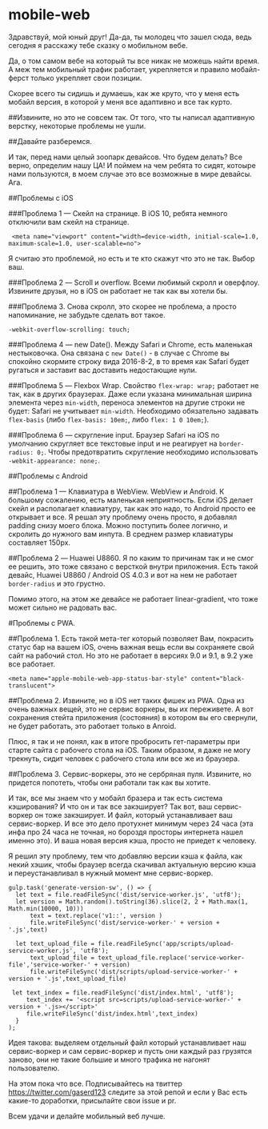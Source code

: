 # mobile-web

Здравствуй, мой юный друг! Да-да, ты молодец что зашел сюда, ведь сегодня я расскажу тебе сказку о мобильном вебе.

Да, о том самом вебе на который ты все никак не можешь найти время. А меж тем мобильный трафик работает, укрепляется и правило мобайл-ферст только укрепляет свои позиции.

Скорее всего ты сидишь и думаешь, как же круто, что у меня есть мобайл версия, в которой у меня все адаптивно и все так курто.

##Извините, но это не совсем так.
От того, что ты написал адаптивную верстку, некоторые проблемы не ушли.

##Давайте разберемся.

И так, перед нами целый зоопарк девайсов. Что будем делать? Все верно, определим нашу ЦА! И поймем на чем ребята то сидят, котоыре нами пользуются, в моем случае это все возможные в мире девайсы. Ага.

##Проблемы с iOS

###Проблема 1 — Скейл на странице.
В iOS 10, ребята немного отключили вам скейл на странице.

     <meta name="viewport" content="width=device-width, initial-scale=1.0, maximum-scale=1.0, user-scalable=no">

Я считаю это проблемой, но есть и те кто скажут что это не так. Выбор ваш.

###Проблема 2 — Scroll и overflow.
Всеми любимый скролл и оверфлоу. Извините друзья, но в iOS он работает не так как вы хотели бы.


###Проблема 3.
Снова скролл, это скорее не проблема, а просто напоминание, не забудьте сделать вот такое.

    -webkit-overflow-scrolling: touch;

###Проблема 4 — new Date().
Между Safari и Chrome, есть маленькая нестыковочка. Она связана с `new Date()` - в случае с Chrome вы спокойно скормите строку вида 2016-8-2, в то время как Safari будет ругаться и заставит вас доставить недостающие нули.

###Проблема 5 — Flexbox Wrap.
Свойство `flex-wrap: wrap;` работает не так, как в других браузерах. Даже если указана минимальная ширина элемента через `min-width`, переноса элементов на другие строки не будет: Safari не учитывает `min-width`. Необходимо обязательно задавать `flex-basis` (либо `flex-basis: 10em;`, либо `flex: 1 0 10em;`).

###Проблема 6 — скругление input.
Браузер Safari на iOS по умолчанию скругляет все текстовые input и не реагирует на `border-radius: 0;`. Чтобы предотвратить скругление необходимо использовать `-webkit-appearance: none;`.

##Проблемы с Android

##Проблема 1 — Клавиатура в WebView.
WebView и Android. К большому сожалению, есть маленькая неприятность. Если iOS делает скейл и располагает клавиатуру, так как это надо, то Android просто ее открывает и все.
Я решал эту проблему очень просто, я добавлял padding снизу моего блока. Можно поступить более логично, и скролить до нужного вам инпута. В среднем размер клавиатуры составляет 150px.

##Проблема 2 — Huawei U8860.
Я по каким то причинам так и не смог ее решить, это тоже связано с версткой внутри приложения.
Есть такой девайс, Huawei U8860 / Android OS 4.0.3 и вот на нем не работает `border-radius` и это грустно.

Помимо этого, на этом же девайсе не работает linear-gradient, что тоже может сильно не радовать вас.


#Проблемы с PWA.

##Проблема 1.
Есть такой мета-тег который позволяет Вам, покрасить статус бар на вашем iOS, очень важная вещь если вы сохраняете свой сайт на рабочий стол. 
Но это не работает в версиях 9.0 и 9.1, в 9.2 уже все работает.

    <meta name="apple-mobile-web-app-status-bar-style" content="black-translucent">

##Проблема 2.
Извините, но в iOS нет таких фишек из PWA. Одна из очень важных вещей, это не сервис воркеры, вы их переживете. А вот сохранения стейта приложения (состояния) в котором вы его свернули, не будет работать, это работает только в Anroid.

Плюс, я так и не понял, как в итоге пробросить гет-параметры при старте сайта с рабочего стола на iOS. Таким образом, я даже не могу трекнуть, сидит человек с рабочего стола или все же из браузера.

##Проблема 3.
Сервис-воркеры, это не сербряная пуля. Извините, но придется попотеть, чтобы они работали так как вы хотите.

И так, все мы знаем что у мобайл бразера и так есть система кэширования? И что он и так все закэширует?
Так вот, ваш сервис-воркер он тоже закэширует. И файл, который устанавливает ваш сервис-воркер. И все это дело протухнет минимум через 24 часа (эта инфа про 24 часа не точная, но бороздя просторы интернета нашел именно это). И ваша новая версия кэша, просто не приедет к человеку.

Я решил эту проблему, тем что добавляю версии кэша к файла, как некий хэшик, чтобы браузер всегда скачивал актуальную версию кэша и переустанавливал в нужный момент мне сервис-воркер.

    gulp.task('generate-version-sw', () => {
      let text = file.readFileSync('dist/service-worker.js', 'utf8');
      let version = Math.random().toString(36).slice(2, 2 + Math.max(1, Math.min(10000, 10)))
          text = text.replace('v1::', version )
          file.writeFileSync('dist/service-worker-' + version + '.js',text)

      let text_upload_file = file.readFileSync('app/scripts/upload-service-worker.js', 'utf8');
          text_upload_file = text_upload_file.replace('service-worker-file','service-worker-' + version)
          file.writeFileSync('dist/scripts/upload-service-worker-' + version + '.js',text_upload_file)
          
     let text_index = file.readFileSync('dist/index.html', 'utf8');
         text_index += '<script src=scripts/upload-service-worker-' + version + '.js></script>'
         file.writeFileSync('dist/index.html',text_index)
      }
    );

Идея такова: выделяем отдельный файл который устанавливает наш сервис-воркер и сам сервис-воркер и пусть они каждый раз грузятся заново, они не такие большие и много трафика не нагонят пользователю.


На этом пока что все. Подписывайтесь на твиттер https://twitter.com/gaserd123 следите за этой репой и если у Вас есть какие-то доработки, присылайте свои issue и pr.

Всем удачи и делайте мобильный веб лучше.


